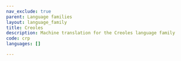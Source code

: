 ```yaml
---
nav_exclude: true
parent: Language families
layout: language_family
title: Creoles
description: Machine translation for the Creoles language family
code: crp
languages: []

---
```



